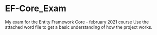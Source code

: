 # EF-Core_Exam
My exam for the Entity Framework Core - february 2021 course
Use the attached word file to get a basic understanding of how the project works.
